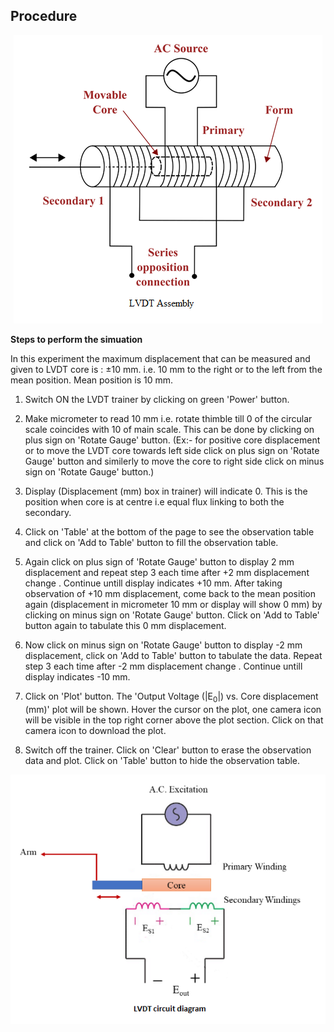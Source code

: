 ## Procedure



<div align="center">
<img class="img-fluid"  src="./images/plant.png" alt=""><br>           
</div>


**Steps to perform the simuation**


In this experiment the maximum displacement that can be measured and given to LVDT core is : ±10 mm. i.e. 10 mm to the right or to the left from the mean position. Mean position is 10 mm.


1. Switch ON the LVDT trainer by clicking on green 'Power' button.

2. Make micrometer to read 10 mm i.e. rotate thimble till 0 of the circular scale coincides with 10 of main scale. This can be done by clicking on plus sign on 'Rotate Gauge' button. (Ex:- for positive core displacement or to move the LVDT core towards left side click on plus sign on 'Rotate Gauge' button and similerly to move the core to right side click on minus sign on 'Rotate Gauge' button.)

3. Display (Displacement (mm) box in trainer) will indicate 0. This is the position when core is at centre i.e equal flux linking to both the secondary.

4. Click on 'Table' at the bottom of the page to see the observation table and click on 'Add to Table' button to fill the observation table. 

5. Again click on plus sign of 'Rotate Gauge' button to display 2 mm displacement and repeat step 3 each time after +2 mm displacement change . Continue untill display indicates +10 mm. After taking observation of +10 mm displacement, come back to the mean position again (displacement in micrometer 10 mm or display will show 0 mm) by clicking on minus sign on 'Rotate Gauge' button. Click on 'Add to Table' button again to tabulate this 0 mm displacement.

6. Now click on minus sign on 'Rotate Gauge' button to display -2 mm displacement, click on 'Add to Table' button to tabulate the data. Repeat step 3 each time after -2 mm displacement change . Continue untill
display indicates -10 mm.

7. Click on 'Plot' button. The 'Output Voltage (|E<sub>0</sub>|) vs. Core displacement (mm)' plot will be shown. Hover the cursor on the plot, one camera icon will be visible in the top right corner above the plot section. Click on that camera icon to download the plot.

8. Switch off the trainer. Click on 'Clear' button to erase the observation data and plot. Click on 'Table' button to hide the observation table. 

<div align="center">
<img class="img-fluid"  src="./images/plant_scth.png" alt=""><br>           
</div>

      
                            
         
